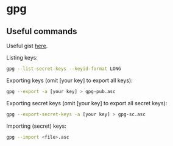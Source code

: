 # gpg

## Useful commands
Useful gist [here](https://gist.github.com/angela-d/8b27670bac26e4bf7c431715fef5cc51).

Listing keys:
```bash
gpg --list-secret-keys --keyid-format LONG
```

Exporting keys (omit [your key] to export all keys):
```bash
gpg --export -a [your key] > gpg-pub.asc
```

Exporting secret keys (omit [your key] to export all secret keys):
```bash
gpg --export-secret-keys -a [your key] > gpg-sc.asc
```

Importing (secret) keys:
```bash
gpg --import <file>.asc
```
